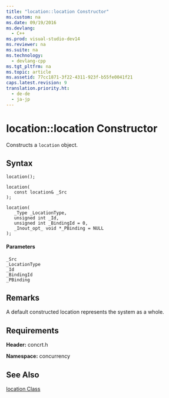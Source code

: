 ```yaml
---
title: "location::location Constructor"
ms.custom: na
ms.date: 09/19/2016
ms.devlang: 
  - C++
ms.prod: visual-studio-dev14
ms.reviewer: na
ms.suite: na
ms.technology: 
  - devlang-cpp
ms.tgt_pltfrm: na
ms.topic: article
ms.assetid: 77cc1871-3f22-4311-923f-b55fe0041f21
caps.latest.revision: 9
translation.priority.ht: 
  - de-de
  - ja-jp
---
```

# location::location Constructor
Constructs a `location` object.  
  
## Syntax  
  
```  
location();  
  
location(  
   const location& _Src  
);  
  
location(  
   _Type _LocationType,  
   unsigned int _Id,  
   unsigned int _BindingId = 0,  
   _Inout_opt_ void *_PBinding = NULL  
);  
```  
  
#### Parameters  
 `_Src`  
 `_LocationType`  
 `_Id`  
 `_BindingId`  
 `_PBinding`  
  
## Remarks  
 A default constructed location represents the system as a whole.  
  
## Requirements  
 **Header:** concrt.h  
  
 **Namespace:** concurrency  
  
## See Also  
 [location Class](../vs140/location-Class.md)